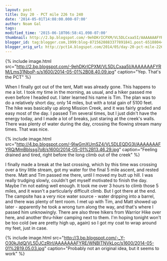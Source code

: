 ```yaml
---
layout: post
title: Day 20 - PCT mile 226 to 240
date: '2014-05-01T14:08:00.000-07:00'
author: Noam Gal
tags:
modified_time: '2015-06-18T06:58:41.098-07:00'
thumbnail: http://2.bp.blogspot.com/-9ehDKrICPXM/VL5DLCxaa5I/AAAAAAAFYRM/Lms31NboP-s/s72-c/2014-05-01%2B08.40.09.jpg
blogger_id: tag:blogger.com,1999:blog-8715620883377891841.post-6518804499382004976
blogger_orig_url: http://pct14.blogspot.com/2014/05/day-20-pct-mile-226-to-240.html
---
```


{% include image.html src="http://2.bp.blogspot.com/-9ehDKrICPXM/VL5DLCxaa5I/AAAAAAAFYRM/Lms31NboP-s/s1600/2014-05-01%2B08.40.09.jpg" caption="Yep. That's the PCT" %}

When I finally got out of the tent, Matt was already gone. This happens to me a lot. I took my time in the morning, as usual, and a hiker passed me even before I headed out. I later learned his name is Tim. The plan was to do a relatively short day, only 14 miles, but with a total gain of 5100 feet. The hike was basically up along Mission Creek, and it was fairly graded and easy most of the day. I passed Tim several times, but I just didn't have the energy today, and I made a lot of breaks, just staring at the creek's walls. There was plenty of water during the day, crossing the flowing stream many times. That was nice.

{% include image.html src="http://4.bp.blogspot.com/-9IwGmXUmSZ4/VL5DLEQDG3I/AAAAAAAFYRQ/MmBbIssg7o8/s1600/2014-05-01%2B13.46.29.jpg" caption="Feeling drained and tired, right before the long climb out of the creek" %}

I finally made a break at the last crossing, which by this time was crossing over a tiny little stream, got my water for the final 5 mile ascent, and rested there. Matt and Tim passed me there, until I moved my butt up hill. I was really trudging slowly, couldn't get myself motivated to finish the day. Maybe I'm not eating well enough. It took me over 3 hours to climb those 5 miles, and it wasn't a particularly difficult climb. But I got there at the end. The campsite has a very nice water source - water dripping into a barrel, and there was plenty of tent room. I met up with Tim, and Matt showed up later - apparently he took a wrong turn along the way, and that's where I passed him unknowingly. There are also three hikers from Warrior Hike over here, and another thru-hiker camping next to them. I'm hoping tonight won't be too cold (we are pretty high up, again) so I got my coat to wrap around my feet, just in case.

{% include image.html src="http://3.bp.blogspot.com/-_Y-O30kJIdQ/VL5DJCzRlrI/AAAAAAAFYRE/WNBITNVkLoc/s1600/2014-05-01%2B19.05.03.jpg" caption="Probably not an original idea, but it seems to work" %}
